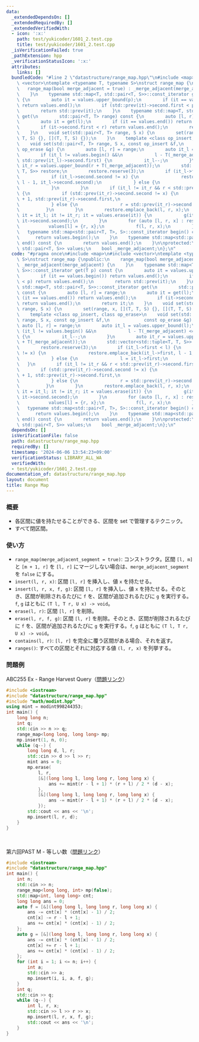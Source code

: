 ```yaml
---
data:
  _extendedDependsOn: []
  _extendedRequiredBy: []
  _extendedVerifiedWith:
  - icon: ':x:'
    path: test/yukicoder/1601_2.test.cpp
    title: test/yukicoder/1601_2.test.cpp
  _isVerificationFailed: true
  _pathExtension: hpp
  _verificationStatusIcon: ':x:'
  attributes:
    links: []
  bundledCode: "#line 2 \"datastructure/range_map.hpp\"\n#include <map>\n#include\
    \ <vector>\ntemplate <typename T, typename S>\nstruct range_map {\npublic:\n \
    \   range_map(bool merge_adjacent = true) : _merge_adjacent(merge_adjacent) {\n\
    \    }\n    typename std::map<T, std::pair<T, S>>::const_iterator get(T p) const\
    \ {\n        auto it = values.upper_bound(p);\n        if (it == values.begin())\
    \ return values.end();\n        if (std::prev(it)->second.first < p) return values.end();\n\
    \        return std::prev(it);\n    }\n    typename std::map<T, std::pair<T, S>>::const_iterator\
    \ get(\n        std::pair<T, T> range) const {\n        auto [l, r] = range;\n\
    \        auto it = get(l);\n        if (it == values.end()) return values.end();\n\
    \        if (it->second.first < r) return values.end();\n        return it;\n\
    \    }\n    void set(std::pair<T, T> range, S x) {\n        set(range, x, [](T,\
    \ T, S) {}, [](T, T, S) {});\n    }\n    template <class op_insert, class op_erase>\n\
    \    void set(std::pair<T, T> range, S x, const op_insert &f,\n             const\
    \ op_erase &g) {\n        auto [l, r] = range;\n        auto it_l = values.upper_bound(l);\n\
    \        if (it_l != values.begin() &&\n            l - T(_merge_adjacent) <=\
    \ std::prev(it_l)->second.first) {\n            it_l--;\n        }\n        auto\
    \ it_r = values.upper_bound(r + T(_merge_adjacent));\n        std::vector<std::tuple<T,\
    \ T, S>> restore;\n        restore.reserve(3);\n        if (it_l->first < l) {\n\
    \            if (it_l->second.second != x) {\n                restore.emplace_back(it_l->first,\
    \ l - 1, it_l->second.second);\n            } else {\n                l = it_l->first;\n\
    \            }\n        }\n        if (it_l != it_r && r < std::prev(it_r)->second.first)\
    \ {\n            if (std::prev(it_r)->second.second != x) {\n                restore.emplace_back(r\
    \ + 1, std::prev(it_r)->second.first,\n                                     std::prev(it_r)->second.second);\n\
    \            } else {\n                r = std::prev(it_r)->second.first;\n  \
    \          }\n        }\n        restore.emplace_back(l, r, x);\n        for (auto\
    \ it = it_l; it != it_r; it = values.erase(it)) {\n            g(it->first, it->second.first,\
    \ it->second.second);\n        }\n        for (auto [l, r, x] : restore) {\n \
    \           values[l] = {r, x};\n            f(l, r, x);\n        }\n    }\n \
    \   typename std::map<std::pair<T, T>, S>::const_iterator begin() const {\n  \
    \      return values.begin();\n    }\n    typename std::map<std::pair<T, T>, S>::const_iterator\
    \ end() const {\n        return values.end();\n    }\n\nprotected:\n    std::map<T,\
    \ std::pair<T, S>> values;\n    bool _merge_adjacent;\n};\n"
  code: "#pragma once\n#include <map>\n#include <vector>\ntemplate <typename T, typename\
    \ S>\nstruct range_map {\npublic:\n    range_map(bool merge_adjacent = true) :\
    \ _merge_adjacent(merge_adjacent) {\n    }\n    typename std::map<T, std::pair<T,\
    \ S>>::const_iterator get(T p) const {\n        auto it = values.upper_bound(p);\n\
    \        if (it == values.begin()) return values.end();\n        if (std::prev(it)->second.first\
    \ < p) return values.end();\n        return std::prev(it);\n    }\n    typename\
    \ std::map<T, std::pair<T, S>>::const_iterator get(\n        std::pair<T, T> range)\
    \ const {\n        auto [l, r] = range;\n        auto it = get(l);\n        if\
    \ (it == values.end()) return values.end();\n        if (it->second.first < r)\
    \ return values.end();\n        return it;\n    }\n    void set(std::pair<T, T>\
    \ range, S x) {\n        set(range, x, [](T, T, S) {}, [](T, T, S) {});\n    }\n\
    \    template <class op_insert, class op_erase>\n    void set(std::pair<T, T>\
    \ range, S x, const op_insert &f,\n             const op_erase &g) {\n       \
    \ auto [l, r] = range;\n        auto it_l = values.upper_bound(l);\n        if\
    \ (it_l != values.begin() &&\n            l - T(_merge_adjacent) <= std::prev(it_l)->second.first)\
    \ {\n            it_l--;\n        }\n        auto it_r = values.upper_bound(r\
    \ + T(_merge_adjacent));\n        std::vector<std::tuple<T, T, S>> restore;\n\
    \        restore.reserve(3);\n        if (it_l->first < l) {\n            if (it_l->second.second\
    \ != x) {\n                restore.emplace_back(it_l->first, l - 1, it_l->second.second);\n\
    \            } else {\n                l = it_l->first;\n            }\n     \
    \   }\n        if (it_l != it_r && r < std::prev(it_r)->second.first) {\n    \
    \        if (std::prev(it_r)->second.second != x) {\n                restore.emplace_back(r\
    \ + 1, std::prev(it_r)->second.first,\n                                     std::prev(it_r)->second.second);\n\
    \            } else {\n                r = std::prev(it_r)->second.first;\n  \
    \          }\n        }\n        restore.emplace_back(l, r, x);\n        for (auto\
    \ it = it_l; it != it_r; it = values.erase(it)) {\n            g(it->first, it->second.first,\
    \ it->second.second);\n        }\n        for (auto [l, r, x] : restore) {\n \
    \           values[l] = {r, x};\n            f(l, r, x);\n        }\n    }\n \
    \   typename std::map<std::pair<T, T>, S>::const_iterator begin() const {\n  \
    \      return values.begin();\n    }\n    typename std::map<std::pair<T, T>, S>::const_iterator\
    \ end() const {\n        return values.end();\n    }\n\nprotected:\n    std::map<T,\
    \ std::pair<T, S>> values;\n    bool _merge_adjacent;\n};\n"
  dependsOn: []
  isVerificationFile: false
  path: datastructure/range_map.hpp
  requiredBy: []
  timestamp: '2024-06-06 13:54:23+09:00'
  verificationStatus: LIBRARY_ALL_WA
  verifiedWith:
  - test/yukicoder/1601_2.test.cpp
documentation_of: datastructure/range_map.hpp
layout: document
title: Range Map
---
```


### 概要
- 各区間に値を持たせることができる、区間を set で管理するテクニック。
- すべて閉区間。
  
### 使い方
- `range_map(merge_adjacent_segment = true)`: コンストラクタ。区間 `[l, m]` と `[m + 1, r]` を `[l, r]` にマージしない場合は、`merge_adjacent_segment` を `false` にする。
- `insert(l, r, x)`: 区間 `[l, r]` を挿入し、値 `x` を持たせる。
- `insert(l, r, x, f, g)`: 区間 `[l, r]` を挿入し、値 `x` を持たせる。そのとき、区間が削除されるたびに `f` を、区間が追加されるたびに `g` を実行する。`f`, `g` はともに `(T l, T r, U x) -> void`。
- `erase(l, r)`: 区間 `[l, r]` を削除。
- `erase(l, r, f, g)`: 区間 `[l, r]` を削除。そのとき、区間が削除されるたびに `f` を、区間が追加されるたびに `g` を実行する。`f`, `g` はともに `(T l, T r, U x) -> void`。
- `contains(l, r)`: `[l, r]` を完全に覆う区間がある場合、それを返す。
- `ranges()`: すべての区間とそれに対応する値 `(l, r, x)` を列挙する。

### 問題例
ABC255 Ex - Range Harvest Query（[問題リンク](https://atcoder.jp/contests/abc255/tasks/abc255_h)）

```cpp
#include <iostream>
#include "datastructure/range_map.hpp"
#include "math/modint.hpp"
using mint = modint998244353;
int main() {
    long long n;
    int q;
    std::cin >> n >> q;
    range_map<long long, long long> mp;
    mp.insert(1, n, 0);
    while (q--) {
        long long d, l, r;
        std::cin >> d >> l >> r;
        mint ans = 0;
        mp.erase(
            l, r,
            [&](long long l, long long r, long long x) {
                ans += mint(r - l + 1) * (r + l) / 2 * (d - x);
            },
            [&](long long l, long long r, long long x) {
                ans -= mint(r - l + 1) * (r + l) / 2 * (d - x);
            });
        std::cout << ans << '\n';
        mp.insert(l, r, d);
    }
}
```
<br>

第六回PAST M - 等しい数（[問題リンク](https://atcoder.jp/contests/past202104-open/tasks/past202104_m)）

```cpp
#include <iostream>
#include "datastructure/range_map.hpp"
int main() {
    int n;
    std::cin >> n;
    range_map<long long, int> mp(false);
    std::map<int, long long> cnt;
    long long ans = 0;
    auto f = [&](long long l, long long r, long long x) {
        ans -= cnt[x] * (cnt[x] - 1) / 2;
        cnt[x] -= r - l + 1;
        ans += cnt[x] * (cnt[x] - 1) / 2;
    };
    auto g = [&](long long l, long long r, long long x) {
        ans -= cnt[x] * (cnt[x] - 1) / 2;
        cnt[x] += r - l + 1;
        ans += cnt[x] * (cnt[x] - 1) / 2;
    };
    for (int i = 1; i <= n; i++) {
        int a;
        std::cin >> a;
        mp.insert(i, i, a, f, g);
    }
    int q;
    std::cin >> q;
    while (q--) {
        int l, r, x;
        std::cin >> l >> r >> x;
        mp.insert(l, r, x, f, g);
        std::cout << ans << '\n';
    }
}
```